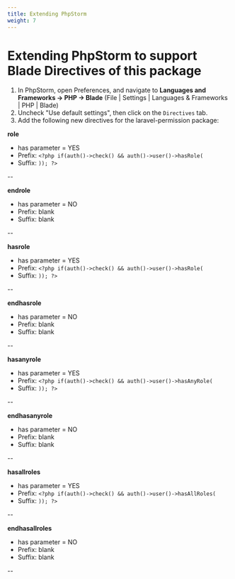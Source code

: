```yaml
---
title: Extending PhpStorm
weight: 7
---
```


# Extending PhpStorm to support Blade Directives of this package

1. In PhpStorm, open Preferences, and navigate to **Languages and Frameworks -> PHP -> Blade**
(File | Settings | Languages & Frameworks | PHP | Blade)
2. Uncheck "Use default settings", then click on the `Directives` tab.
3. Add the following new directives for the laravel-permission package:


**role**

- has parameter = YES
- Prefix: `<?php if(auth()->check() && auth()->user()->hasRole(`
- Suffix: `)); ?>`

--

**endrole**

- has parameter = NO
- Prefix: blank
- Suffix: blank

--

**hasrole**

- has parameter = YES
- Prefix: `<?php if(auth()->check() && auth()->user()->hasRole(`
- Suffix: `)); ?>`

--

**endhasrole**

- has parameter = NO
- Prefix: blank
- Suffix: blank

--

**hasanyrole**

- has parameter = YES
- Prefix: `<?php if(auth()->check() && auth()->user()->hasAnyRole(`
- Suffix: `)); ?>`

--

**endhasanyrole**

- has parameter = NO
- Prefix: blank
- Suffix: blank

--

**hasallroles**

- has parameter = YES
- Prefix: `<?php if(auth()->check() && auth()->user()->hasAllRoles(`
- Suffix: `)); ?>`

--

**endhasallroles**

- has parameter = NO
- Prefix: blank
- Suffix: blank

--

